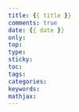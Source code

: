 ```yaml
---
title: {{ title }}
comments: true
date: {{ date }}
only:
top:
type:
sticky:
toc:
tags:
categories:
keywords:
mathjax:
---
```

